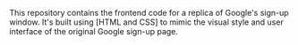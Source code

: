 This repository contains the frontend code for a replica of Google's sign-up window. It's built using [HTML and CSS] to mimic the visual style and user interface of the original Google sign-up page.
